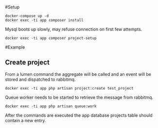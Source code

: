 #Setup
```
docker-compose up -d
docker exec -ti app composer install
```
Mysql boots up slowly, may refuse connection on first few attempts.
```
docker exec -ti app composer project-setup
```

#Example
## Create project
From a lumen command the aggregate will be called and an event will be stored and dispatched to rabbitmq.
```
docker exec -ti app php artisan project:create test_project
```

Queue worker needs to be started to retrieve the message from rabbitmq.
```
docker exec -ti app php artisan queue:work
```

After the commands are executed the app database projects table should contain a new entry.